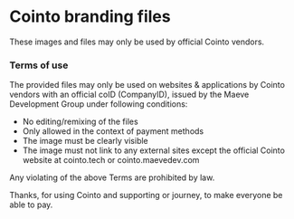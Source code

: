 # Cointo branding files
These images and files may only be used by official Cointo vendors. 

<h3>Terms of use</h3>
The provided files may only be used on websites & applications by Cointo vendors with an official coID (CompanyID), issued by the Maeve Development Group under following conditions:

- No editing/remixing of the files
- Only allowed in the context of payment methods
- The image must be clearly visible
- The image must not link to any external sites except the official Cointo website at cointo.tech or cointo.maevedev.com


Any violating of the above Terms are prohibited by law.


Thanks, for using Cointo and supporting or journey, to make everyone be able to pay.
